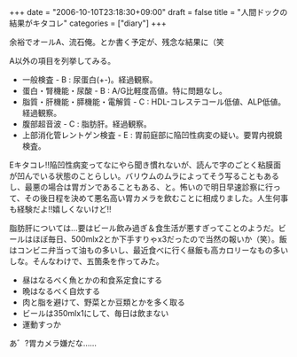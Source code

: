 +++
date = "2006-10-10T23:18:30+09:00"
draft = false
title = "人間ドックの結果がキタコレ"
categories = ["diary"]
+++

余裕でオールA、流石俺。とか書く予定が、残念な結果に（笑

A以外の項目を列挙してみる。

<ul>
	<li>一般検査 - B : 尿蛋白(+-)。経過観察。</li>
	<li>蛋白・腎機能・尿酸 - B : A/G比軽度高値。特に問題なし。</li>
	<li>脂質・肝機能・膵機能・電解質 - C : HDL-コレステコール低値、ALP低値。経過観察。</li>
	<li>腹部超音波 - C : 脂肪肝。経過観察。</li>
	<li>上部消化管レントゲン検査 - E : 胃前庭部に陥凹性病変の疑い。要胃内視鏡検査。</li>
</ul>

Eキタコレ!!陥凹性病変ってなにやら聞き慣れないが、読んで字のごとく粘膜面が凹んでいる状態のことらしい。バリウムのムラによってそう写ることもあるし、最悪の場合は胃ガンであることもある、と。怖いので明日早速診察に行って、その後日程を決めて悪名高い胃カメラを飲むことに相成りました。人生何事も経験だよ!!嬉しくないけど!!

脂肪肝については…要はビール飲み過ぎ＆食生活が悪すぎってことのようだ。ビールはほぼ毎日、500mlx2とか下手すりゃx3だったので当然の報いか（笑）。飯はコンビニ弁当って油もの多いし、最近食べに行く昼飯も高カロリーなもの多いしな。そんなわけで、五箇条を作ってみた。

<ul>
	<li>昼はなるべく魚とかの和食系定食にする</li>
	<li>晩はなるべく自炊する</li>
	<li>肉と脂を避けて、野菜とか豆類とかを多く取る</li>
	<li>ビールは350mlx1にして、毎日は飲まない</li>
	<li>運動すっか</li>
</ul>

あ゛?胃カメラ嫌だな……
